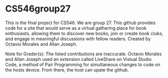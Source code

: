 # CS546group27
This is the final project for CS546. We are group 27. This github provides code for a site that would serve as a virtual gathering place for book enthusiasts, allowing them to discover new books, join or create book clubs, and engage in meaningful discussions with fellow readers. Created by Octavio Morales and Allan Joseph.

Note for Grader(s): The listed contributions are inaccurate. Octavio Morales and Allan Joseph used an extension called LiveShare on Vistual Studio Code, a method of Pair Programming for simultaneous changes to code on the hosts device. From there, the host can upate the github.
